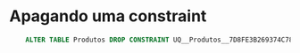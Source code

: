 # Apagando uma constraint
```sql
    ALTER TABLE Produtos DROP CONSTRAINT UQ__Produtos__7D8FE3B269374C78
```